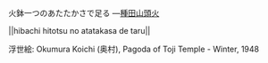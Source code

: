 火鉢一つのあたたかさで足る
—[種田山頭火](https://ja.wikipedia.org/wiki/種田山頭火)

||hibachi hitotsu no atatakasa de taru||

浮世絵: Okumura Koichi (奥村), Pagoda of Toji Temple - Winter, 1948
